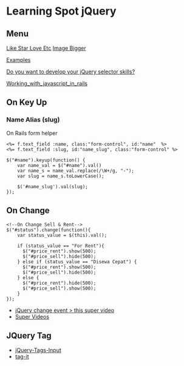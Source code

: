 # Learning Spot jQuery

## Menu

[Like Star Love Etc](https://github.com/vanbumi/CodeJournal/blob/master/jQuery/Like-Star-Love-Etc.md) 
[Image Bigger](https://github.com/vanbumi/CodeJournal/blob/master/jQuery/img-bigger.md)

[Examples](http://www.w3schools.com/jquery/jquery_examples.asp)

[Do you want to develop your jQuery selector skills?](http://www.w3schools.com/jquery/trysel.asp)

[Working_with_javascript_in_rails](http://edgeguides.rubyonrails.org/working_with_javascript_in_rails.html)

## On Key Up

### Name Alias (slug)

On Rails form helper

	<%= f.text_field :name, class:"form-control", id:"name"  %>
	<%= f.text_field :slug, id:"name_slug", class:"form-control" %>	

	$("#name").keyup(function() {
	    var name_val = $("#name").val()
	    var name_s = name_val.replace(/\W+/g, "-");
	    var slug = name_s.toLowerCase();

	    $('#name_slug').val(slug);
	});

## On Change

	<!--On Change Sell & Rent-->
	$("#status").change(function(){
		var status_value = $(this).val();

	    if (status_value == "For Rent"){
	      $("#price_rent").show(500);
	      $("#price_sell").hide(500);
	    } else if (status_value == "Disewa Cepat") {
	      $("#price_rent").show(500);
	      $("#price_sell").hide(500);
	    } else {
	      $("#price_rent").hide(500);
	      $("#price_sell").show(500);
	    }
	});

* [jQuery change event > this super video](https://www.youtube.com/watch?v=B1mU0Uk_Qs4)
* [Super Videos](https://www.youtube.com/watch?v=a59kOE2Ma1Q&list=PL6n9fhu94yhVDV697uvHpavA3K_eWGQap)

## JQuery Tag

* [jQuery-Tags-Input](https://github.com/xoxco/jQuery-Tags-Input)
* [tag-it](http://aehlke.github.io/tag-it/)